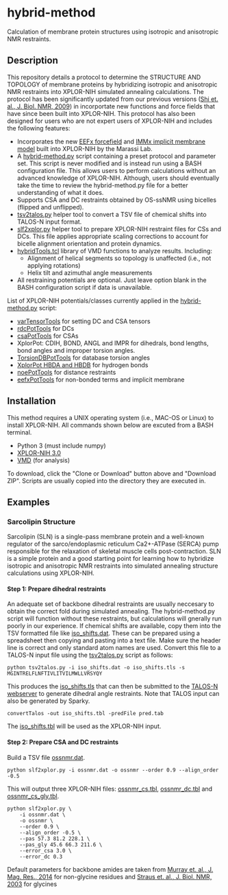 # hybrid-method

Calculation of membrane protein structures using isotropic and anisotropic NMR restraints. 

## Description

This repository details a protocol to determine the STRUCTURE AND TOPOLOGY of membrane proteins by hybridizing isotropic and anisotropic NMR restraints into XPLOR-NIH simulated annealing calculations. The protocol has been significantly updated from our previous versions ([Shi et. al., J. Biol. NMR, 2009](https://doi.org/10.1007/s10858-009-9328-9)) in incorportate new functions and force fields that have since been built into XPLOR-NIH. This protocol has also been designed for users who are not expert users of XPLOR-NIH and includes the following features:

* Incorporates the new [EEFx forcefield]() and [IMMx implicit membrane model]() built into XPLOR-NIH by the Marassi Lab.
* A [hybrid-method.py](hybrid-method.py) script containing a preset protocol and parameter set. This script is never modified and is instead run using a BASH configuration file. This allows users to perform calculations without an advanced knowledge of XPLOR-NIH. Although, users should eventually take the time to review the hybrid-method.py file for a better understanding of what it does.
* Supports CSA and DC restraints obtained by OS-ssNMR using bicelles (flipped and unflipped).
* [tsv2talos.py](helpers/tsv2talos.py) helper tool to convert a TSV file of chemical shifts into TALOS-N input format.
* [slf2xplor.py](helpers/slf2xplor.py) helper tool to prepare XPLOR-NIH restraint files for CSs and DCs. This file applies appropriate scaling corrections to account for bicelle alignment orientation and protein dynamics.
* [hybridTools.tcl](helpers/hybridTools.tcl) library of VMD functions to analyze results. Including:
	* Alignment of helical segments so topology is unaffected (i.e., not applying rotations)
	* Helix tilt and azimuthal angle measurements
* All restraining potentials are optional. Just leave option blank in the BASH configuration script if data is unavailable.

List of XPLOR-NIH potentials/classes currently applied in the [hybrid-method.py](hybrid-method.py) script:

* [varTensorTools](https://nmr.cit.nih.gov/xplor-nih/doc/current/python/ref/varTensorTools.html) for setting DC and CSA tensors
* [rdcPotTools](https://nmr.cit.nih.gov/xplor-nih/doc/current/python/ref/rdcPotTools.html) for DCs
* [csaPotTools](https://nmr.cit.nih.gov/xplor-nih/doc/current/python/ref/csaPotTools.html) for CSAs
* XplorPot: CDIH, BOND, ANGL and IMPR for dihedrals, bond lengths, bond angles and improper torsion angles.
* [TorsionDBPotTools](https://nmr.cit.nih.gov/xplor-nih/doc/current/python/ref/torsionDBPotTools.html) for database torsion angles
* [XplorPot HBDA and HBDB](https://nmr.cit.nih.gov/xplor-nih/doc/current/python/ref/protocol.html) for hydrogen bonds
* [noePotTools](https://nmr.cit.nih.gov/xplor-nih/doc/current/python/ref/noePotTools.html) for distance restraints
* [eefxPotTools](https://nmr.cit.nih.gov/xplor-nih/doc/current/python/ref/eefxPotTools.html) for non-bonded terms and implicit membrane


## Installation

This method requires a UNIX operating system (i.e., MAC-OS or Linux) to install XPLOR-NIH. All commands shown below are excuted from a BASH terminal.

* Python 3 (must include numpy)
* [XPLOR-NIH 3.0](https://nmr.cit.nih.gov/xplor-nih/)
* [VMD](https://www.ks.uiuc.edu/Development/Download/download.cgi?PackageName=VMD) (for analysis)

To download, click the "Clone or Download" button above and "Download ZIP". Scripts are usually copied into the directory they are executed in.

## Examples

### Sarcolipin Structure

Sarcolipin (SLN) is a single-pass membrane protein and a well-known regulator of the sarco/endoplasmic reticulum Ca2+-ATPase (SERCA) pump responsible for the relaxation of skeletal muscle cells post-contraction. SLN is a simple protein and a good starting point for learning how to hybridize isotropic and anisotropic NMR restraints into simulated annealing structure calculations using XPLOR-NIH.

#### Step 1: Prepare dihedral restraints

An adequate set of backbone dihedral restraints are usually neccesary to obtain the correct fold during simulated annealing. The hybrid-method.py script will function without these restraints, but calculations will gnerally run poorly in our experience. If chemical shifts are available, copy them into the TSV formatted file like [iso_shifts.dat](examples/sln/input_raw/iso_shifts.dat). These can be prepared using a spreadsheet then copying and pasting into a text file. Make sure the header line is correct and only standard atom names are used. Convert this file to a TALOS-N input file using the [tsv2talos.py](helpers/tsv2talos.py) script as follows:

	python tsv2talos.py -i iso_shifts.dat -o iso_shifts.tls -s MGINTRELFLNFTIVLITVILMWLLVRSYQY

This produces the [iso_shifts.tls](examples/sln/input_raw/iso_shifts.tls) that can then be submitted to the [TALOS-N webserver](https://spin.niddk.nih.gov/bax/nmrserver/talosn/) to generate dihedral angle restraints. Note that TALOS input can also be generated by Sparky. 
	
	convertTalos -out iso_shifts.tbl -predFile pred.tab
	
The [iso_shifts.tbl](examples/sln/input_xplor/iso_shifts.tbl) will be used as the XPLOR-NIH input.


#### Step 2: Prepare CSA and DC restraints

Build a TSV file [ossnmr.dat](examples/sln/input_raw/ossnmr.dat).

	python slf2xplor.py -i ossnmr.dat -o ossnmr --order 0.9 --align_order -0.5

This will output three XPLOR-NIH files: [ossnmr_cs.tbl](examples/sln/input_xplor/ossnmr_cs.tbl), [ossnmr_dc.tbl](examples/sln/input_xplor/ossnmr_dc.tbl) and [ossnmr_cs_gly.tbl](examples/sln/input_xplor/ossnmr_cs_gly.tbl).

	python slf2xplor.py \
       	-i ossnmr.dat \
       	-o ossnmr \
       	--order 0.9 \
       	--align_order -0.5 \
       	--pas 57.3 81.2 228.1 \
       	--pas_gly 45.6 66.3 211.6 \
       	--error_csa 3.0 \
       	--error_dc 0.3
  
  Default parameters for backbone amides are taken from [Murray et. al., J. Mag. Res., 2014](https://doi.org/10.1016/j.jmr.2013.12.014) for non-glycine residues and [Straus et. al., J. Biol. NMR, 2003](https://doi.org/10.1023/A:1024098123386) for glycines
  


  